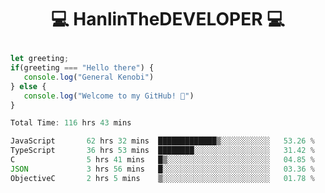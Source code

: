 # <p align="center"> 💻 HanlinTheDEVELOPER 💻 </p>
 ```js
let greeting;
 if(greeting === "Hello there") {
    console.log("General Kenobi")
} else { 
    console.log("Welcome to my GitHub! 👋")
}
```



<!--START_SECTION:waka-->

```js
Total Time: 116 hrs 43 mins

JavaScript       62 hrs 32 mins  █████████████▒░░░░░░░░░░░   53.26 %
TypeScript       36 hrs 53 mins  ████████░░░░░░░░░░░░░░░░░   31.42 %
C                5 hrs 41 mins   █▒░░░░░░░░░░░░░░░░░░░░░░░   04.85 %
JSON             3 hrs 56 mins   █░░░░░░░░░░░░░░░░░░░░░░░░   03.36 %
ObjectiveC       2 hrs 5 mins    ▒░░░░░░░░░░░░░░░░░░░░░░░░   01.78 %
```

<!--END_SECTION:waka-->


